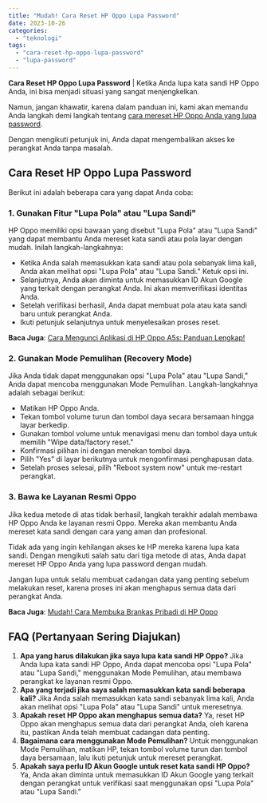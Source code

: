 ```yaml
---
title: "Mudah! Cara Reset HP Oppo Lupa Password"
date: 2023-10-26
categories: 
  - "teknologi"
tags: 
  - "cara-reset-hp-oppo-lupa-password"
  - "lupa-password"
---
```


**Cara Reset HP Oppo Lupa Password** | Ketika Anda lupa kata sandi HP Oppo Anda, ini bisa menjadi situasi yang sangat menjengkelkan.

Namun, jangan khawatir, karena dalam panduan ini, kami akan memandu Anda langkah demi langkah tentang [cara mereset HP Oppo Anda yang lupa password](https://ajiekusumadhany.com/cara-reset-hp-oppo-lupa-password/).

Dengan mengikuti petunjuk ini, Anda dapat mengembalikan akses ke perangkat Anda tanpa masalah.

## Cara Reset HP Oppo Lupa Password

Berikut ini adalah beberapa cara yang dapat Anda coba:

### 1\. Gunakan Fitur "Lupa Pola" atau "Lupa Sandi"

HP Oppo memiliki opsi bawaan yang disebut "Lupa Pola" atau "Lupa Sandi" yang dapat membantu Anda mereset kata sandi atau pola layar dengan mudah. Inilah langkah-langkahnya:

- Ketika Anda salah memasukkan kata sandi atau pola sebanyak lima kali, Anda akan melihat opsi "Lupa Pola" atau "Lupa Sandi." Ketuk opsi ini.
- Selanjutnya, Anda akan diminta untuk memasukkan ID Akun Google yang terkait dengan perangkat Anda. Ini akan memverifikasi identitas Anda.
- Setelah verifikasi berhasil, Anda dapat membuat pola atau kata sandi baru untuk perangkat Anda.
- Ikuti petunjuk selanjutnya untuk menyelesaikan proses reset.

**Baca Juga**: [Cara Mengunci Aplikasi di HP Oppo A5s: Panduan Lengkap!](https://ajiekusumadhany.com/cara-mengunci-aplikasi-di-hp-oppo-a5s/)

### 2\. Gunakan Mode Pemulihan (Recovery Mode)

Jika Anda tidak dapat menggunakan opsi "Lupa Pola" atau "Lupa Sandi," Anda dapat mencoba menggunakan Mode Pemulihan. Langkah-langkahnya adalah sebagai berikut:

- Matikan HP Oppo Anda.
- Tekan tombol volume turun dan tombol daya secara bersamaan hingga layar berkedip.
- Gunakan tombol volume untuk menavigasi menu dan tombol daya untuk memilih "Wipe data/factory reset."
- Konfirmasi pilihan ini dengan menekan tombol daya.
- Pilih "Yes" di layar berikutnya untuk mengonfirmasi penghapusan data.
- Setelah proses selesai, pilih "Reboot system now" untuk me-restart perangkat.

### 3\. Bawa ke Layanan Resmi Oppo

Jika kedua metode di atas tidak berhasil, langkah terakhir adalah membawa HP Oppo Anda ke layanan resmi Oppo. Mereka akan membantu Anda mereset kata sandi dengan cara yang aman dan profesional.

Tidak ada yang ingin kehilangan akses ke HP mereka karena lupa kata sandi. Dengan mengikuti salah satu dari tiga metode di atas, Anda dapat mereset HP Oppo Anda yang lupa password dengan mudah.

Jangan lupa untuk selalu membuat cadangan data yang penting sebelum melakukan reset, karena proses ini akan menghapus semua data dari perangkat Anda.

**Baca Juga**: [Mudah! Cara Membuka Brankas Pribadi di HP Oppo](https://ajiekusumadhany.com/cara-membuka-brankas-pribadi-di-hp-oppo/)

## **FAQ (Pertanyaan Sering Diajukan)**

1. **Apa yang harus dilakukan jika saya lupa kata sandi HP Oppo?** Jika Anda lupa kata sandi HP Oppo, Anda dapat mencoba opsi "Lupa Pola" atau "Lupa Sandi," menggunakan Mode Pemulihan, atau membawa perangkat ke layanan resmi Oppo.
2. **Apa yang terjadi jika saya salah memasukkan kata sandi beberapa kali?** Jika Anda salah memasukkan kata sandi sebanyak lima kali, Anda akan melihat opsi "Lupa Pola" atau "Lupa Sandi" untuk meresetnya.
3. **Apakah reset HP Oppo akan menghapus semua data?** Ya, reset HP Oppo akan menghapus semua data dari perangkat Anda, oleh karena itu, pastikan Anda telah membuat cadangan data penting.
4. **Bagaimana cara menggunakan Mode Pemulihan?** Untuk menggunakan Mode Pemulihan, matikan HP, tekan tombol volume turun dan tombol daya bersamaan, lalu ikuti petunjuk untuk mereset perangkat.
5. **Apakah saya perlu ID Akun Google untuk reset kata sandi HP Oppo?** Ya, Anda akan diminta untuk memasukkan ID Akun Google yang terkait dengan perangkat untuk verifikasi saat menggunakan opsi "Lupa Pola" atau "Lupa Sandi."
